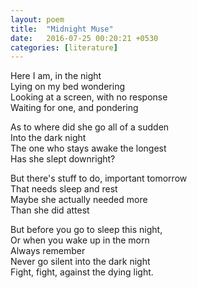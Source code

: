 ```yaml
---
layout: poem
title:  "Midnight Muse"
date:   2016-07-25 00:20:21 +0530
categories: [literature]
---
```


Here I am, in the night  
Lying on my bed wondering  
Looking at a screen, with no response  
Waiting for one, and pondering  

As to where did she go all of a sudden  
Into the dark night  
The one who stays awake the longest  
Has she slept downright?  

But there's stuff to do, important tomorrow  
That needs sleep and rest  
Maybe she actually needed more  
Than she did attest  

But before you go to sleep this night,  
Or when you wake up in the morn  
Always remember  
Never go silent into the dark night  
Fight, fight, against the dying light. 